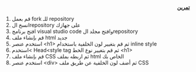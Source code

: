 <p dir="rtl">
<strong><a href="https://github.com/kuwaitcodes/web-cw-9">تمرين</a></strong> </p>

</p>
<ol>

<li>
قم بعمل fork للـ repository

<li>انسخ الrepository على جهازك

<li>افتح برنامج visual studio code وافتح مجلد الrepository

<li> قم بإنشاء ملف html جديد

<li> استخدم عنصر &lt;h1> ثم قم بتغيير لون الخلفية باستخدام inline style

<li>استخدم&lt; Head&lt;style tag ثم قم بتغيير نوع الخط &lt;h1>

<li>قم بإنشاء ملف CSS ثم اربطه بملف html الخاص بك

<li>استخدم عنصر &lt;div> ثم أضف لون الخلفية عن طريق  ملف CSS
<p>
<p dir="rtl">
</p>

</p>
